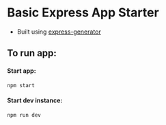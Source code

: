 # Basic Express App Starter
- Built using [express-generator](https://www.npmjs.com/package/express-generator)

## To run app:

#### Start app:

`
npm start
`
#### Start dev instance:

`
npm run dev
`